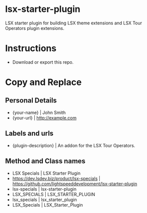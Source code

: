 # lsx-starter-plugin
LSX starter plugin for building LSX theme extensions and LSX Tour Operators plugin extensions.

# Instructions

 * Download or export this repo.


# Copy and Replace

## Personal Details
 * {your-name}			|	John Smith
 * {your-url}			|	http://example.com

## Labels and urls

 * {plugin-description}	|	An addon for the LSX Tour Operators.

## Method and Class names

 * LSX Specials		|	LSX Starter Plugin
 * https://dev.lsdev.biz/product/lsx-specials			|	https://github.com/lightspeeddevelopment/lsx-starter-plugin
 * lsx-specials		|	lsx-starter-plugin
 * LSX_SPECIALS		|	LSX_STARTER_PLUGIN
 * lsx_specials		|	lsx_starter_plugin
 * LSX_Specials			|	LSX_Starter_Plugin